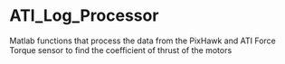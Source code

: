 # ATI_Log_Processor

Matlab functions that process the data from the PixHawk and ATI Force Torque sensor to find the coefficient of thrust of the motors

